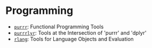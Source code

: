 # Programming

* [`purrr`](purrr.md): Functional Programming Tools
* [`purrrlyr`](purrrlyr.md): Tools at the Intersection of 'purrr' and 'dplyr'
* [`rlang`](rlang.md): Tools for Language Objects and Evaluation
